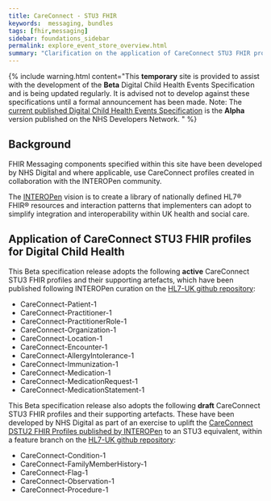 ```yaml
---
title: CareConnect - STU3 FHIR 
keywords:  messaging, bundles
tags: [fhir,messaging]
sidebar: foundations_sidebar
permalink: explore_event_store_overview.html
summary: "Clarification on the application of CareConnect STU3 FHIR profiles for Digital Child Health (DCH) event messages"
---
```


{% include warning.html content="This **temporary** site is provided to assist with the development of the **Beta** Digital Child Health Events Specification and is being updated regularly. It is advised not to develop against these specifications until a formal announcement has been made. Note: The [current published Digital Child Health Events Specification](https://nhsconnect.github.io/Digital-Child-Health/Generated/Chapter.1.About/index.html) is the **Alpha** version published on the NHS Developers Network. " %}

## Background ##
FHIR Messaging components specified within this site have been developed by NHS Digital and where applicable, use CareConnect profiles created in collaboration with the INTEROPen community. 

The [INTEROPen](http://interopen.org) vision is to create a library of nationally defined HL7® FHIR® resources and interaction patterns that implementers can adopt to simplify integration and interoperability within UK health and social care.


## Application of CareConnect STU3 FHIR profiles for Digital Child Health ##

This Beta specification release adopts the following **active** CareConnect STU3 FHIR profiles and their supporting artefacts, which have been published following INTEROPen curation on the [HL7-UK github repository](https://github.com/HL7-UK/CareConnect-profiles-STU3/):

- CareConnect-Patient-1
- CareConnect-Practitioner-1
- CareConnect-PractitionerRole-1 
- CareConnect-Organization-1
- CareConnect-Location-1
- CareConnect-Encounter-1
- CareConnect-AllergyIntolerance-1
- CareConnect-Immunization-1
- CareConnect-Medication-1
- CareConnect-MedicationRequest-1
- CareConnect-MedicationStatement-1

This Beta specification release also adopts the following **draft** CareConnect STU3 FHIR profiles and their supporting artefacts. These have been developed by NHS Digital as part of an exercise to uplift the [CareConnect DSTU2 FHIR Profiles published by INTEROPen](https://github.com/HL7-UK/CareConnect-profiles/tree/feature/interopen) to an STU3 equivalent, within a feature branch on the [HL7-UK github repository](https://github.com/HL7-UK/CareConnect-profiles-STU3/):

 - CareConnect-Condition-1
 - CareConnect-FamilyMemberHistory-1
 - CareConnect-Flag-1
 - CareConnect-Observation-1
 - CareConnect-Procedure-1 







